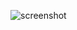 ![screenshot](https://user-images.githubusercontent.com/28908397/60128950-94e15b00-979c-11e9-88e7-b477e5b4fd10.png)
